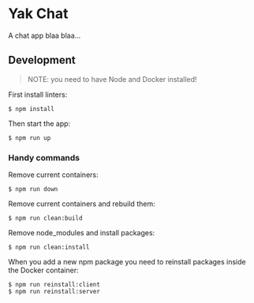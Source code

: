 # Yak Chat

A chat app blaa blaa...

## Development

> NOTE: you need to have Node and Docker installed!

First install linters:
```
$ npm install
```

Then start the app:
```
$ npm run up
```

### Handy commands

Remove current containers:
```
$ npm run down
```

Remove current containers and rebuild them:
```
$ npm run clean:build
```

Remove node_modules and install packages:
```
$ npm run clean:install
```

When you add a new npm package you need to reinstall packages inside the Docker
container:
```
$ npm run reinstall:client
$ npm run reinstall:server
```